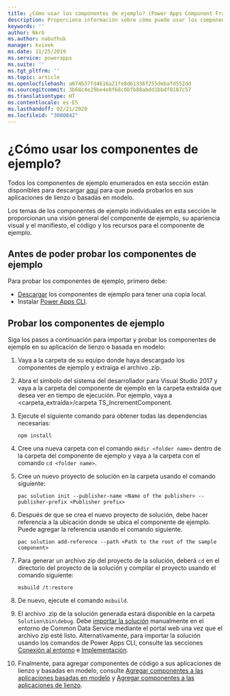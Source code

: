 ```yaml
---
title: ¿Cómo usar los componentes de ejemplo? (Power Apps Component Framework) | Microsoft Docs
description: Proporciona información sobre cómo puede usar los componentes de muestra creados usando Power Apps Component Framework en sus aplicaciones de lienzo y basadas en modelo
keywords: ''
author: Nkrb
ms.author: nabuthuk
manager: kvivek
ms.date: 11/25/2019
ms.service: powerapps
ms.suite: ''
ms.tgt_pltfrm: ''
ms.topic: article
ms.openlocfilehash: a674b37fd4616a21fe8d61336f255debafd552dd
ms.sourcegitcommit: 3b68c4e29be4e8f68c0bfb88abdd1bbdf0187c57
ms.translationtype: HT
ms.contentlocale: es-ES
ms.lasthandoff: 02/21/2020
ms.locfileid: "3080842"
---
```

# <a name="how-to-use-the-sample-components"></a>¿Cómo usar los componentes de ejemplo?

Todos los componentes de ejemplo enumerados en esta sección están disponibles para descargar [aquí](https://go.microsoft.com/fwlink/?linkid=2088525) para que pueda probarlos en sus aplicaciones de lienzo o basadas en modelo.

Los temas de los componentes de ejemplo individuales en esta sección le proporcionan una visión general del componente de ejemplo, su apariencia visual y el manifiesto, el código y los recursos para el componente de ejemplo.

## <a name="before-you-can-try-the-sample-components"></a>Antes de poder probar los componentes de ejemplo
Para probar los componentes de ejemplo, primero debe:
- [Descargar](https://go.microsoft.com/fwlink/?linkid=2088525) los componentes de ejemplo para tener una copia local.
- Instalar [Power Apps CLI](https://aka.ms/PowerAppsCLI).

## <a name="try-the-sample-components"></a>Probar los componentes de ejemplo
Siga los pasos a continuación para importar y probar los componentes de ejemplo en su aplicación de lienzo o basada en modelo:

1. Vaya a la carpeta de su equipo donde haya descargado los componentes de ejemplo y extraiga el archivo .zip.  
1. Abra el símbolo del sistema del desarrollador para Visual Studio 2017 y vaya a la carpeta del componente de ejemplo en la carpeta extraída que desea ver en tiempo de ejecución. Por ejemplo, vaya a \<carpeta_extraída>/carpeta TS_IncrementComponent.
1. Ejecute el siguiente comando para obtener todas las dependencias necesarias:
    ```CLI
    npm install
    ```
1. Cree una nueva carpeta con el comando `mkdir <folder name>` dentro de la carpeta del componente de ejemplo y vaya a la carpeta con el comando `cd <folder name>`. 
1. Cree un nuevo proyecto de solución en la carpeta usando el comando siguiente:
    ```CLI
    pac solution init --publisher-name <Name of the publisher> --publisher-prefix <Publisher prefix>
    ```
1. Después de que se crea el nuevo proyecto de solución, debe hacer referencia a la ubicación donde se ubica el componente de ejemplo. Puede agregar la referencia usando el comando siguiente.
    ```CLI
    pac solution add-reference --path <Path to the root of the sample component>
    ```
1. Para generar un archivo zip del proyecto de la solución, deberá `cd` en el directorio del proyecto de la solución y compilar el proyecto usando el comando siguiente:
    
     ```CLI
     msbuild /t:restore
    ```
1. De nuevo, ejecute el comando `msbuild`.
1. El archivo .zip de la solución generada estará disponible en la carpeta `Solution\bin\debug`. Debe [importar la solución](/powerapps/maker/common-data-service/import-update-export-solutions) manualmente en el entorno de Common Data Service mediante el portal web una vez que el archivo zip esté listo. Alternativamente, para importar la solución usando los comandos de Power Apps CLI, consulte las secciones [Conexión al entorno](https://docs.microsoft.com/powerapps/developer/component-framework/import-custom-controls#connecting-to-your-environment) e [Implementación](https://docs.microsoft.com/powerapps/developer/component-framework/import-custom-controls#deploying-code-components).
1. Finalmente, para agregar componentes de código a sus aplicaciones de lienzo y basadas en modelo, consulte [Agregar componentes a las aplicaciones basadas en modelo](https://docs.microsoft.com/powerapps/developer/component-framework/add-custom-controls-to-a-field-or-entity) y [Agregar componentes a las aplicaciones de lienzo](https://docs.microsoft.com/powerapps/developer/component-framework/component-framework-for-canvas-apps#add-components-to-a-canvas-app).

